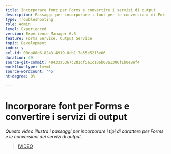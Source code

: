 ```yaml
---
title: Incorporare font per Forms e convertire i servizi di output
description: Passaggi per incorporare i font per le conversioni di Forms e dei servizi di output
type: Troubleshooting
role: Admin
level: Experienced
version: Experience Manager 6.5
feature: Forms Service, Output Service
topic: Development
index: y
exl-id: 00ca88d6-8243-4919-8cb1-7a55e5213e06
duration: 49
source-git-commit: 48433a5367c281cf5a1c106b08a1306f1b0e8ef4
workflow-type: tm+mt
source-wordcount: '45'
ht-degree: 0%

---
```


# Incorporare font per Forms e convertire i servizi di output

*Questo video illustra i passaggi per incorporare i tipi di carattere per Forms e le conversioni dei servizi di output.*

>[!VIDEO](https://video.tv.adobe.com/v/3436482?quality=12&learn=on&captions=ita)
